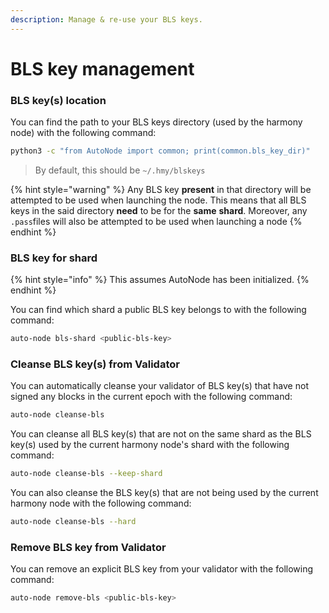 ```yaml
---
description: Manage & re-use your BLS keys.
---
```


# BLS key management

### BLS key\(s\) location

You can find the path to your BLS keys directory \(used by the harmony node\) with the following command:

```bash
python3 -c "from AutoNode import common; print(common.bls_key_dir)"
```

> By default, this should be `~/.hmy/blskeys`

{% hint style="warning" %}
Any BLS key **present** in that directory will be attempted to be used when launching the node. This means that all BLS keys in the said directory **need** to be for the **same** **shard**. Moreover, any `.pass`files will also be attempted to be used when launching a node
{% endhint %}

### BLS key for shard

{% hint style="info" %}
This assumes AutoNode has been initialized.
{% endhint %}

You can find which shard a public BLS key belongs to with the following command:

```bash
auto-node bls-shard <public-bls-key>
```

### Cleanse BLS key\(s\) from Validator

You can automatically cleanse your validator of BLS key\(s\) that have not signed any blocks in the current epoch with the following command:

```bash
auto-node cleanse-bls
```

You can cleanse all BLS key\(s\) that are not on the same shard as the BLS key\(s\) used by the current harmony node's shard with the following command:

```bash
auto-node cleanse-bls --keep-shard
```

You can also cleanse the BLS key\(s\) that are not being used by the current harmony node with the following command:

```bash
auto-node cleanse-bls --hard
```

### Remove BLS key from Validator

You can remove an explicit BLS key from your validator with the following command:

```bash
auto-node remove-bls <public-bls-key>
```

